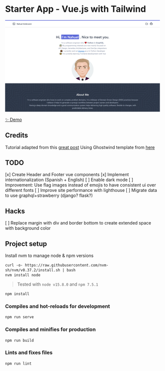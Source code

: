 # Starter App - Vue.js with Tailwind

<img width="1164" alt="Example Screenshot" src="homepage.png">

[✨ Demo](https://dreamy-lumiere-c0033c.netlify.app/)

## Credits

Tutorial adapted from this [great post](https://dev.to/vonagedev/using-tailwind-css-with-vue-js-b1b)
Using Ghostwind template from [here](https://github.com/tailwindtoolbox/Ghostwind)

## TODO
 [x] Create Header and Footer vue components
 [x] Implement internationalization (Spanish + English)
 [ ] Enable dark mode
 [ ] Improvement: Use flag images instead of emojis to have consistent ui over different fonts
 [ ] Improve site performance with lighthouse
 [ ] Migrate data to use graphql+strawberry (django? flask?)

## Hacks
 [ ] Replace margin with div and border bottom to create extended space with background color


## Project setup
Install nvm to manage node & npm versions
```
curl -o- https://raw.githubusercontent.com/nvm-sh/nvm/v0.37.2/install.sh | bash
nvm install node
```
>Tested with `node v15.8.0` and `npm 7.5.1`

```
npm install
```

### Compiles and hot-reloads for development
```
npm run serve
```

### Compiles and minifies for production
```
npm run build
```

### Lints and fixes files
```
npm run lint
```